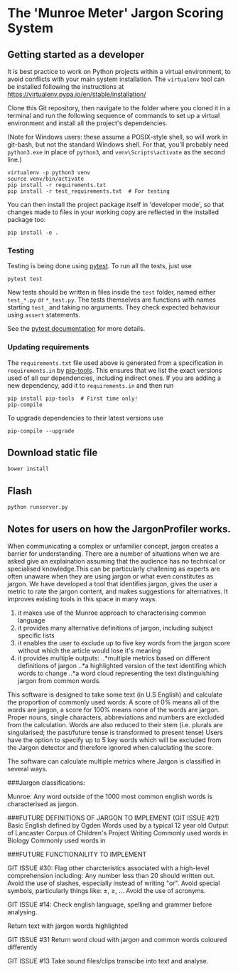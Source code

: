 # The 'Munroe Meter' Jargon Scoring System

## Getting started as a developer

It is best practice to work on Python projects within a virtual environment,
to avoid conflicts with your main system installation. The `virtualenv` tool
can be installed following the instructions at
https://virtualenv.pypa.io/en/stable/installation/

Clone this Git repository, then navigate to the folder where you cloned it
in a terminal and run the following sequence of commands to set up a virtual
environment and install all the project's dependencies.

(Note for Windows users: these assume a POSIX-style shell, so will work in
git-bash, but not the standard Windows shell. For that, you'll probably need
`python3.exe` in place of `python3`, and `venv\Scripts\activate` as the
second line.)

```
virtualenv -p python3 venv
source venv/bin/activate
pip install -r requirements.txt
pip install -r test_requirements.txt  # For testing
```

You can then install the project package itself in 'developer mode', so that
changes made to files in your working copy are reflected in the installed
package too:

```
pip install -e .
```

### Testing

Testing is being done using [pytest][pytest]. To run all the tests, just use

```
pytest test
```

New tests should be written in files inside the `test` folder, named either
`test_*.py` or `*_test.py`. The tests themselves are functions with names
starting `test_` and taking no arguments. They check expected behaviour using
`assert` statements.

See the [pytest documentation][test-discovery] for more details.

### Updating requirements

The `requirements.txt` file used above is generated from a specification in
`requirements.in` by [pip-tools][pip-tools]. This ensures that we list the
exact versions used of all our dependencies, including indirect ones. If you
are adding a new dependency, add it to `requirements.in` and then run

```
pip install pip-tools  # First time only!
pip-compile
```

To upgrade dependencies to their latest versions use

```
pip-compile --upgrade
```

## Download static file

```
bower install
```

## Flash

```
python runserver.py
```

## Notes for users on how the JargonProfiler works.

When communicating a complex or unfamilier concept, jargon creates a barrier for 
understanding. There are a number of situations when we are asked give an explaination 
assuming that the audience has no technical or specialised knowledge.This can be 
particularly challening as experts are often unaware when they are using jargon or what 
even constitutes as jargon. We have developed a tool that identifies jargon, gives the 
user a metric to rate the jargon content, and makes suggestions for alternatives. It improves 
existing tools in this space in many ways. 

1. it makes use of the Munroe approach to characterising common language
2. it provides many alternative definitions of jargon, including subject specific lists
3. it enables the user to exclude up to five key words from the jargon score without which
the article would lose it's meaning
4. it provides multiple outputs:
..*multiple metrics based on different definitions of jargon
..*a highlighted version of the text identifing which words to change
..*a word cloud representing the text distinguishing jargon from common words.      

This software is designed to take some text (in U.S English) and calculate the proportion of commonly used words: A score of 0% means all of the words are jargon, a score for 100% means none of the words are jargon.
Proper nouns, single characters, abbreviations and numbers are excluded from the calculation. Words are also reduced to their stem (i.e. plurals are singularised; the past/future tense is transformed to present tense) 
Users have the option to specify up to 5 key words which will be excluded from the Jargon detector and therefore ignored when caluclating the score.


The software can calculate multiple metrics where Jargon is classified in several ways.

###Jargon classifications:

Munroe: Any word outside of the 1000 most common english words is characterised as jargon.

###FUTURE DEFINITIONS OF JARGON TO IMPLEMENT (GIT ISSUE #21)
Basic English defined by Ogden
Words used by a typical 12 year old 
Output of Lancaster Corpus of Children's Project Writing 
Commonly used words in Biology
Commonly used words in 

###FUTURE FUNCTIONAILITY TO IMPLEMENT 

GIT ISSUE #30:
Flag other charcteristics associated with a high-level comprehension including:
Any number less than 20 should written out.
Avoid the use of slashes, especially instead of writing "or".
Avoid special symbols, particularly things like: ±, ≥, …
Avoid the use of acronyms.

GIT ISSUE #14:
Check english language, spelling and grammer before analysing.

Return text with jargon words highlighted

GIT ISSUE #31
Return word cloud with jargon and common words coloured differently

GIT ISSUE #13
Take sound files/clips transcibe into text and analyse.

[pytest]: http://doc.pytest.org/en/latest/contents.html
[pip-tools]: https://github.com/nvie/pip-tools
[test-discovery]: http://doc.pytest.org/en/latest/goodpractices.html#test-discovery

